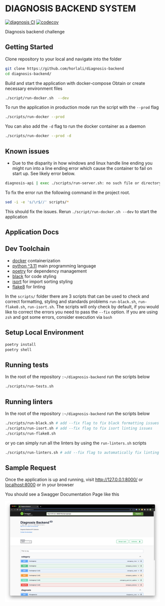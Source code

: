 # DIAGNOSIS BACKEND SYSTEM

[![diagnosis CI](https://github.com/horlali/diagnosis-backend/actions/workflows/diagnosis-ci.yml/badge.svg)](https://github.com/horlali/diagnosis-backend/actions/workflows/diagnosis-ci.yml)
[![codecov](https://codecov.io/gh/horlali/diagnosis-backend/branch/main/graph/badge.svg?token=PYZ7F49U17)](https://codecov.io/gh/horlali/diagnosis-backend)

Diagnosis backend challenge

## Getting Started

Clone repository to your local and navigate into the folder

```bash
git clone https://github.com/horlali/diagnosis-backend
cd diagnosis-backend/
```

Build and start the application with docker-compose
Obtain or create necessary environment files

```bash
./script/run-docker.sh  --dev
```

To run the application in production mode run the script with the `--prod` flag

```bash
./scripts/run-docker --prod
```

You can also add the `-d` flag to run the docker container as a daemon

```bash
./scripts/run-docker --prod -d
```

## Known issues

- Due to the disparity in how windows and linux handle line ending you might run into a line ending error which cause the container to fail on start up. See likely error below.

```bash
diagnosis-api | exec ./scripts/run-server.sh: no such file or directory
```

To fix the error run the following command in the project root.

```bash
sed -i -e 's/\r$//' scripts/*
```

This should fix the issues. Rerun `./script/run-docker.sh --dev` to start the application

## Application Docs

## Dev Toolchain

- [docker](https://www.docker.com/) containerization
- [python ^3.11](https://www.python.org/) main programming language
- [poetry](https://python-poetry.org/) for dependency management
- [black](https://github.com/psf/black) for code styling
- [isort](https://pycqa.github.io/isort/) for import sorting styling
- [flake8](https://flake8.pycqa.org/en/latest/) for linting

In the `scripts/` folder there are 3 scripts that can be used to check and correct formatting, styling and standards problems `run-black.sh`, `run-flake8.sh`, `run-isort.sh`. The scripts will only check by default, if you would like to correct the errors you need to pass the `--fix` option. If you are using `zsh` and got some errors, consider execution via `bash`

## Setup Local Environment

```bash
poetry install
poetry shell
```

## Running tests

In the root of the repository `:~/diagnosis-backend` run the scripts below

```bash
./scripts/run-tests.sh
```

## Running linters

In the root of the repository `:~/diagnosis-backend` run the scripts below

```bash
./scripts/run-black.sh # add --fix flag to fix black formatting issues
./scripts/run-isort.sh # add --fix flag to fix isort linting issues
./scripts/run-flake8.sh
```

or yo can simply run all the linters by using the `run-linters.sh` scripts

```bash
./scripts/run-linters.sh # add --fix flag to automatically fix linting and formatting issues
```

## Sample Request

Once the application is up and running, visit <http://127.0.0.1:8000/> or <localhost:8000> or in your browser

You should see a Swagger Documentation Page like this

![Alt text](screenshots/home.png)
